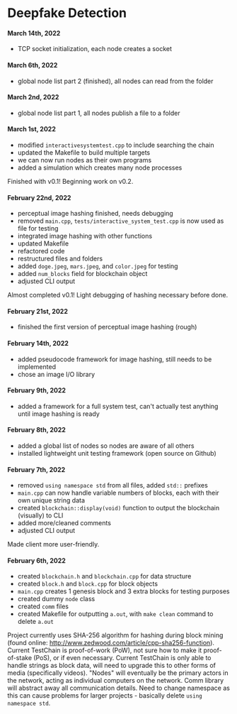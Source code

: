 # Deepfake Detection

#### March 14th, 2022
- TCP socket initialization, each node creates a socket

#### March 6th, 2022
- global node list part 2 (finished), all nodes can read from the folder

#### March 2nd, 2022
- global node list part 1, all nodes publish a file to a folder

#### March 1st, 2022
- modified `interactivesystemtest.cpp` to include searching the chain
- updated the Makefile to build multiple targets
- we can now run nodes as their own programs
- added a simulation which creates many node processes

Finished with v0.1! Beginning work on v0.2.

#### February 22nd, 2022
- perceptual image hashing finished, needs debugging
- removed `main.cpp`, `tests/interactive_system_test.cpp` is now used as file for testing
- integrated image hashing with other functions
- updated Makefile
- refactored code
- restructured files and folders
- added `doge.jpeg`, `mars.jpeg`, and `color.jpeg` for testing
- added `num_blocks` field for blockchain object
- adjusted CLI output

Almost completed v0.1! Light debugging of hashing necessary before done.

#### February 21st, 2022
- finished the first version of perceptual image hashing (rough)

#### February 14th, 2022
- added pseudocode framework for image hashing, still needs to be implemented
- chose an image I/O library

#### February 9th, 2022
- added a framework for a full system test, can't actually test anything until image hashing is ready

#### February 8th, 2022
- added a global list of nodes so nodes are aware of all others
- installed lightweight unit testing framework (open source on Github)

#### February 7th, 2022
- removed `using namespace std` from all files, added `std::` prefixes
- `main.cpp` can now handle variable numbers of blocks, each with their own unique string data
- created `blockchain::display(void)` function to output the blockchain (visually) to CLI
- added more/cleaned comments
- adjusted CLI output

Made client more user-friendly.

#### February 6th, 2022
- created `blockchain.h` and `blockchain.cpp` for data structure
- created `block.h` and `block.cpp` for block objects
- `main.cpp` creates 1 genesis block and 3 extra blocks for testing purposes
- created dummy `node` class
- created `comm` files 
- created Makefile for outputting `a.out`, with `make clean` command to delete `a.out`

Project currently uses SHA-256 algorithm for hashing during block mining (found online: http://www.zedwood.com/article/cpp-sha256-function). Current TestChain is proof-of-work (PoW), not sure how to make it proof-of-stake (PoS), or if even necessary. Current TestChain is only able to handle strings as block data, will need to upgrade this to other forms of media (specifically videos). "Nodes" will eventually be the primary actors in the network, acting as individual computers on the network. Comm library will abstract away all communication details. Need to change namespace as this can cause problems for larger projects - basically delete `using namespace std`.
